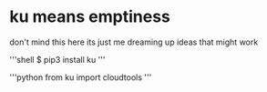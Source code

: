 # ku means emptiness

don't mind this here its just me dreaming up ideas that might work

'''shell
$ pip3 install ku
'''

'''python
from ku import cloudtools
'''
